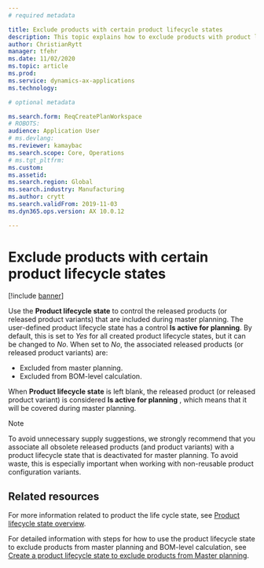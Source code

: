 ```yaml
---
# required metadata

title: Exclude products with certain product lifecycle states
description: This topic explains how to exclude products with product lifecycle state when Planning Optimization functionality is used. 
author: ChristianRytt
manager: tfehr
ms.date: 11/02/2020
ms.topic: article
ms.prod: 
ms.service: dynamics-ax-applications
ms.technology: 

# optional metadata

ms.search.form: ReqCreatePlanWorkspace
# ROBOTS: 
audience: Application User
# ms.devlang: 
ms.reviewer: kamaybac
ms.search.scope: Core, Operations
# ms.tgt_pltfrm: 
ms.custom: 
ms.assetid: 
ms.search.region: Global
ms.search.industry: Manufacturing
ms.author: crytt
ms.search.validFrom: 2019-11-03
ms.dyn365.ops.version: AX 10.0.12

---
```

# Exclude products with certain product lifecycle states

[!include [banner](../../includes/banner.md)]
<!-- KFM: We should orient the reader a bit more here. Where are these settings? -->
Use the **Product lifecycle state** to control the released products (or released product variants) that are included during master planning. The user-defined product lifecycle state has a control **Is active for planning**. By default, this is set to *Yes* for all created product lifecycle states, but it can be changed to *No*. When set to *No*, the associated released products (or released product variants) are:

- Excluded from master planning.
- Excluded from BOM-level calculation.

When **Product lifecycle state** is left blank, the released product (or released product variant) is considered **Is active for planning** <!-- KFM: Is this a setting I can see somewhere? -->, which means that it will be covered during master planning.

> [!NOTE]
> To avoid unnecessary supply suggestions, we strongly recommend that you associate all obsolete released products (and product variants) with a product lifecycle state that is deactivated for master planning. To avoid waste, this is especially important when working with non-reusable product configuration variants.

## Related resources

For more information related to product the life cycle state, see [Product lifecycle state overview](../../pim/product-lifecycle.md).

For detailed information with steps for how to use the product lifecycle state to exclude products from master planning and BOM-level calculation, see [Create a product lifecycle state to exclude products from Master planning](../../pim/tasks/exclude-products-master-planning.md).
